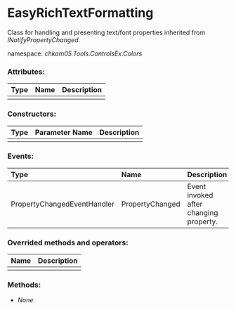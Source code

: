 # EasyRichTextFormatting
Class for handling and presenting text/font properties inherited from _INotifyPropertyChanged_.

namespace: _chkam05.Tools.ControlsEx.Colors_

### Attributes:

| Type   | Name      | Description |
|:-------|:----------|:------------|
|  |  |  |

### Constructors:

| Type   | Parameter Name | Description |
|:-------|:---------------|:------------|
|  |  |  |

### Events:

| Type                          | Name             | Description |
|:------------------------------|:-----------------|:------------|
| PropertyChangedEventHandler   | PropertyChanged  | Event invoked after changing property. |

### Overrided methods and operators:

| Name               | Description |
|:-------------------|:------------|
|  |  |

### Methods:

- _None_
